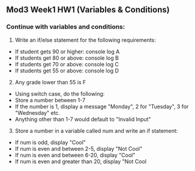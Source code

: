 ## Mod3 Week1 HW1 (Variables & Conditions)
### Continue with variables and conditions:
1. Write an if/else statement for the following requirements:
* If student gets 90 or higher: console log  A
* If students get 80 or above: console log B
* If students get 70 or above: console log C
* If students get 55 or above: console log D
2. Any grade lower than 55 is F
* Using switch case, do the following:
* Store a number between 1-7
* If the number is 1, display a message "Monday", 2 for "Tuesday", 3 for "Wednesday" etc.
* Anything other than 1-7 would default to "Invalid Input"
3. Store a number in a variable called num and write an if statement: 
* If num is odd, display "Cool"
* If num is even and between 2-5, display "Not Cool"
* If num is even and between 6-20, display "Cool"
* If num is even and greater than 20, display "Not Cool